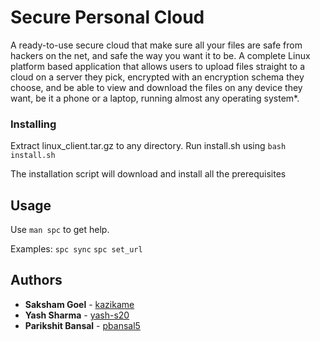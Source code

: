 # Secure Personal Cloud

A ready-to-use secure cloud that make sure all your files are safe from hackers on the net, and safe the way you want it to be.
A complete Linux platform based application that allows users to upload files straight to a cloud on a server they pick, encrypted with an encryption schema they choose, and be able to view and download the files on any device they want, be it a phone or a laptop, running almost any operating system*.

### Installing

Extract linux_client.tar.gz to any directory.
Run install.sh using `bash install.sh`

The installation script will download and install all the prerequisites

## Usage
Use `man spc` to get help.

Examples:
`spc sync`
`spc set_url`





## Authors

* **Saksham Goel** - [kazikame](https://github.com/kazikame)
* **Yash Sharma** - [yash-s20](https://github.com/yash-s20)
* **Parikshit Bansal** - [pbansal5](https://github.com/pbansal5)
